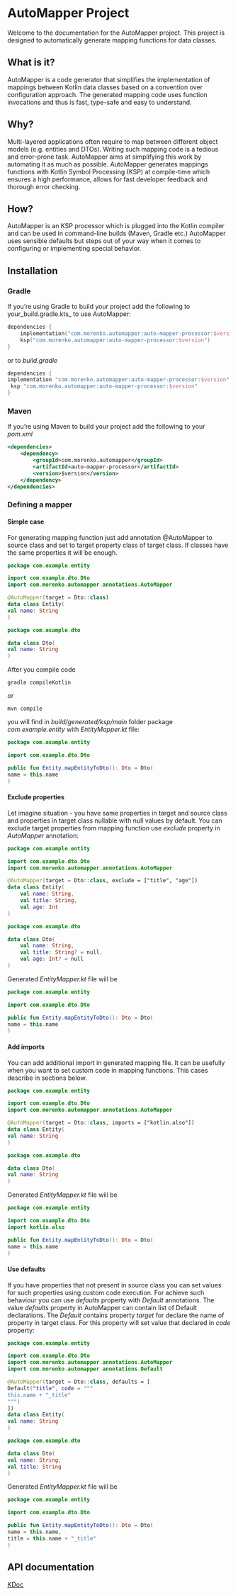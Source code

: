 # AutoMapper Project

Welcome to the documentation for the AutoMapper project. This project is designed to automatically generate mapping 
functions for data classes.

## What is it?
AutoMapper is a code generator that simplifies the implementation of mappings between Kotlin data classes based on a
convention over configuration approach. The generated mapping code uses function invocations and thus is fast, 
type-safe and easy to understand.

## Why?
Multi-layered applications often require to map between different object models (e.g. entities and DTOs). 
Writing such mapping code is a tedious and error-prone task. AutoMapper aims at simplifying this work by 
automating it as much as possible. AutoMapper generates mappings functions with Kotlin Symbol Processing (KSP)
at compile-time which ensures a high performance, allows for fast developer feedback and thorough error checking.

## How?
AutoMapper is an KSP processor which is plugged into the Kotlin compiler and can be used in command-line builds
(Maven, Gradle etc.)
AutoMapper uses sensible defaults but steps out of your way when it comes to configuring or implementing special behavior.

## Installation

### Gradle
If you’re using Gradle to build your project add the following to your_build.gradle.kts_ to use AutoMapper:

```kotlin
dependencies {
    implementation("com.morenko.automapper:auto-mapper-processor:$version")
    ksp("com.morenko.automapper:auto-mapper-processor:$version")
}
```

or to  _build.gradle_

```groovy
dependencies {
implementation "com.morenko.automapper:auto-mapper-processor:$version"
 ksp "com.morenko.automapper:auto-mapper-processor:$version"
}
```

### Maven
If you’re using Maven to build your project add the following to your _pom.xml_
```xml
<dependencies>
    <dependency>
        <groupId>com.morenko.automapper</groupId>
        <artifactId>auto-mapper-processor</artifactId>
        <version>$version</version>
    </dependency>
</dependencies>
```


### Defining a mapper
#### Simple case
For generating mapping function just add annotation @AutoMapper to source class and set to target 
property class of target class. If classes have the same properties it will be enough.

```kotlin
package com.example.entity

import com.example.dto.Dto
import com.morenko.automapper.annotations.AutoMapper

@AutoMapper(target = Dto::class)
data class Entity(
val name: String
)
```
```kotlin
package com.example.dto

data class Dto(
val name: String
)
```
After you compile code 
```shell 
gradle compileKotlin
```
or 
```shell 
mvn compile
```
you will find in _build/generated/ksp/main_ folder package _com.example.entity_ with 
_EntityMapper.kt_ file:

```kotlin
package com.example.entity

import com.example.dto.Dto

public fun Entity.mapEntityToDto(): Dto = Dto(
name = this.name
)
```
#### Exclude properties
Let imagine situation - you have same properties in target and source class and 
properties in target class nullable with null values by default. 
You can exclude target properties from mapping function use _exclude_ property in 
_AutoMapper_ annotation:

```kotlin
package com.example.entity

import com.example.dto.Dto
import com.morenko.automapper.annotations.AutoMapper

@AutoMapper(target = Dto::class, exclude = ["title", "age"])
data class Entity(
    val name: String,
    val title: String,
    val age: Int
)
```

```kotlin
package com.example.dto

data class Dto(
    val name: String,
    val title: String? = null,
    val age: Int? = null
)
```
Generated _EntityMapper.kt_ file will be 

```kotlin
package com.example.entity

import com.example.dto.Dto

public fun Entity.mapEntityToDto(): Dto = Dto(
name = this.name
)
```
#### Add imports
You can add additional import in generated mapping file. It can be usefully when
you want to set custom code in mapping functions. This cases describe in sections below.

```kotlin
package com.example.entity

import com.example.dto.Dto
import com.morenko.automapper.annotations.AutoMapper

@AutoMapper(target = Dto::class, imports = ["kotlin.also"])
data class Entity(
val name: String
)
```
```kotlin
package com.example.dto

data class Dto(
val name: String
)
```
Generated _EntityMapper.kt_ file will be
```kotlin
package com.example.entity

import com.example.dto.Dto
import kotlin.also

public fun Entity.mapEntityToDto(): Dto = Dto(
name = this.name
)
```
#### Use defaults
If you have properties that not present in source class you can set values for such properties
using custom code execution. For achieve such behaviour you can use _defaults_ property with
_Default_ annotations. The value _defaults_ property in AutoMapper can contain list of Default
declarations. The _Default_ contains property _target_ for declare the name of property in target
class. For this property will set value that declared in _code_ property:

```kotlin
package com.example.entity

import com.example.dto.Dto
import com.morenko.automapper.annotations.AutoMapper
import com.morenko.automapper.annotations.Default

@AutoMapper(target = Dto::class, defaults = [
Default("title", code = """
this.name + "_title"
""")
])
data class Entity(
val name: String
)
```
```kotlin
package com.example.dto

data class Dto(
val name: String,
val title: String
)
```
Generated _EntityMapper.kt_ file will be
```kotlin
package com.example.entity

import com.example.dto.Dto

public fun Entity.mapEntityToDto(): Dto = Dto(
name = this.name,
title = this.name + "_title"
)
```
## API documentation 
[KDoc ](https://rmorenko.github.io/auto-mapper/)
